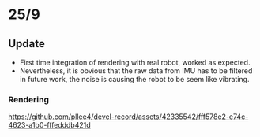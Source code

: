 # 25/9

## Update
- First time integration of rendering with real robot, worked as expected.
- Nevertheless, it is obvious that the raw data from IMU has to be filtered in future work, the noise is causing the robot to be seem like vibrating.

### Rendering
https://github.com/pllee4/devel-record/assets/42335542/fff578e2-e74c-4623-a1b0-fffedddb421d